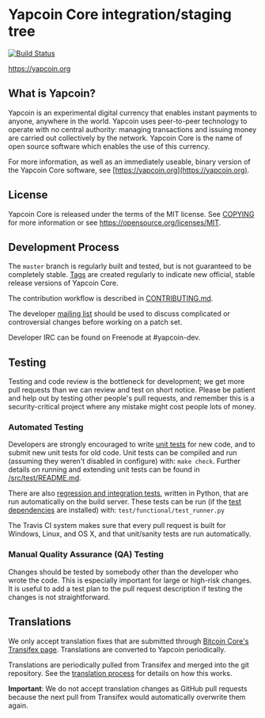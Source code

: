 Yapcoin Core integration/staging tree
=====================================

[![Build Status](https://travis-ci.org/yapcoin-project/yapcoin.svg?branch=master)](https://travis-ci.org/yapcoin-project/yapcoin)

https://yapcoin.org

What is Yapcoin?
----------------

Yapcoin is an experimental digital currency that enables instant payments to
anyone, anywhere in the world. Yapcoin uses peer-to-peer technology to operate
with no central authority: managing transactions and issuing money are carried
out collectively by the network. Yapcoin Core is the name of open source
software which enables the use of this currency.

For more information, as well as an immediately useable, binary version of
the Yapcoin Core software, see [https://yapcoin.org](https://yapcoin.org).

License
-------

Yapcoin Core is released under the terms of the MIT license. See [COPYING](COPYING) for more
information or see https://opensource.org/licenses/MIT.

Development Process
-------------------

The `master` branch is regularly built and tested, but is not guaranteed to be
completely stable. [Tags](https://github.com/yapcoin-project/yapcoin/tags) are created
regularly to indicate new official, stable release versions of Yapcoin Core.

The contribution workflow is described in [CONTRIBUTING.md](CONTRIBUTING.md).

The developer [mailing list](https://groups.google.com/forum/#!forum/yapcoin-dev)
should be used to discuss complicated or controversial changes before working
on a patch set.

Developer IRC can be found on Freenode at #yapcoin-dev.

Testing
-------

Testing and code review is the bottleneck for development; we get more pull
requests than we can review and test on short notice. Please be patient and help out by testing
other people's pull requests, and remember this is a security-critical project where any mistake might cost people
lots of money.

### Automated Testing

Developers are strongly encouraged to write [unit tests](src/test/README.md) for new code, and to
submit new unit tests for old code. Unit tests can be compiled and run
(assuming they weren't disabled in configure) with: `make check`. Further details on running
and extending unit tests can be found in [/src/test/README.md](/src/test/README.md).

There are also [regression and integration tests](/test), written
in Python, that are run automatically on the build server.
These tests can be run (if the [test dependencies](/test) are installed) with: `test/functional/test_runner.py`

The Travis CI system makes sure that every pull request is built for Windows, Linux, and OS X, and that unit/sanity tests are run automatically.

### Manual Quality Assurance (QA) Testing

Changes should be tested by somebody other than the developer who wrote the
code. This is especially important for large or high-risk changes. It is useful
to add a test plan to the pull request description if testing the changes is
not straightforward.

Translations
------------

We only accept translation fixes that are submitted through [Bitcoin Core's Transifex page](https://www.transifex.com/projects/p/bitcoin/).
Translations are converted to Yapcoin periodically.

Translations are periodically pulled from Transifex and merged into the git repository. See the
[translation process](doc/translation_process.md) for details on how this works.

**Important**: We do not accept translation changes as GitHub pull requests because the next
pull from Transifex would automatically overwrite them again.

